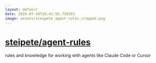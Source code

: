 ```yaml
---
layout: default
date: 2025-07-10T16:41:55.730353
image: assets/steipete_agent-rules_cropped.png
---
```


# [steipete/agent-rules](https://github.com/steipete/agent-rules)

rules and knowledge for working with agents like Claude Code or Cursor
